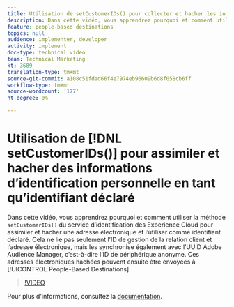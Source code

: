 ```yaml
---
title: Utilisation de setCustomerIDs() pour collecter et hacher les informations d’identification personnelle en tant qu’identifiant déclaré
description: Dans cette vidéo, vous apprendrez pourquoi et comment utiliser la méthode setCustomerIDs() du service d’identification des Experience Cloud pour assimiler et hacher une adresse électronique et l’utiliser comme identifiant déclaré. Cela ne lie pas seulement l’ID de gestion de la relation client et l’adresse électronique, mais les synchronise également avec l’UUID Adobe Audience Manager, c’est-à-dire l’ID de périphérique anonyme. Ces adresses électroniques hachées peuvent ensuite être envoyées aux Destinations basées sur les personnes.
feature: people-based destinations
topics: null
audience: implementer, developer
activity: implement
doc-type: technical video
team: Technical Marketing
kt: 3689
translation-type: tm+mt
source-git-commit: a108c51fdad66f4e7974eb96609b6d8f058cb6ff
workflow-type: tm+mt
source-wordcount: '177'
ht-degree: 0%

---
```



# Utilisation de [!DNL setCustomerIDs()] pour assimiler et hacher des informations d’identification personnelle en tant qu’identifiant déclaré

Dans cette vidéo, vous apprendrez pourquoi et comment utiliser la méthode `setCustomerIDs()` du service d’identification des Experience Cloud pour assimiler et hacher une adresse électronique et l’utiliser comme identifiant déclaré. Cela ne lie pas seulement l’ID de gestion de la relation client et l’adresse électronique, mais les synchronise également avec l’UUID Adobe Audience Manager, c’est-à-dire l’ID de périphérique anonyme. Ces adresses électroniques hachées peuvent ensuite être envoyées à [!UICONTROL People-Based Destinations].

>[!VIDEO](https://video.tv.adobe.com/v/29136/?quality=12)

Pour plus d&#39;informations, consultez la [documentation](https://docs.adobe.com/content/help/en/id-service/using/reference/hashing-support.html).
